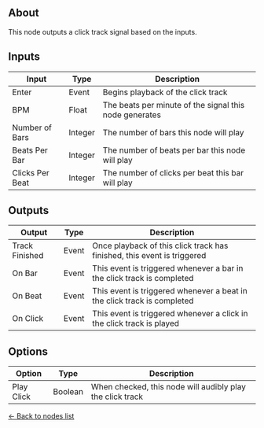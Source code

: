 ## About
This node outputs a click track signal based on the inputs.

## Inputs
Input | Type | Description
------------ | ------|-------
Enter | Event | Begins playback of the click track
BPM | Float | The beats per minute of the signal this node generates
Number of Bars | Integer | The number of bars this node will play
Beats Per Bar | Integer | The number of beats per bar this node will play
Clicks Per Beat | Integer | The number of clicks per beat this bar will play


## Outputs
Output | Type| Description
------------ | -------|------
Track Finished | Event | Once playback of this click track has finished, this event is triggered
On Bar | Event | This event is triggered whenever a bar in the click track is completed
On Beat | Event | This event is triggered whenever a beat in the click track is completed
On Click | Event | This event is triggered whenever a click in the click track is played

## Options
Option | Type | Description
--- | --- | ---
Play Click | Boolean | When checked, this node will audibly play the click track


[<- Back to nodes list](Nodes)
